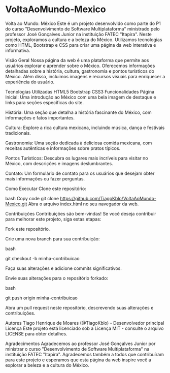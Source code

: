 # VoltaAoMundo-Mexico
Volta ao Mundo: México
Este é um projeto desenvolvido como parte do P1 do curso "Desenvolvimento de Software Multiplataforma" ministrado pelo professor José Gonçalves Junior na instituição FATEC "Itapira". Neste projeto, exploramos a cultura e a beleza do México. Utilizamos tecnologias como HTML, Bootstrap e CSS para criar uma página da web interativa e informativa.

Visão Geral
Nossa página da web é uma plataforma que permite aos usuários explorar e aprender sobre o México. Oferecemos informações detalhadas sobre a história, cultura, gastronomia e pontos turísticos do México. Além disso, incluímos imagens e recursos visuais para enriquecer a experiência do usuário.

Tecnologias Utilizadas
HTML5
Bootstrap
CSS3
Funcionalidades
Página Inicial: Uma introdução ao México com uma bela imagem de destaque e links para seções específicas do site.

História: Uma seção que detalha a história fascinante do México, com informações e fatos importantes.

Cultura: Explore a rica cultura mexicana, incluindo música, dança e festivais tradicionais.

Gastronomia: Uma seção dedicada à deliciosa comida mexicana, com receitas autênticas e informações sobre pratos típicos.

Pontos Turísticos: Descubra os lugares mais incríveis para visitar no México, com descrições e imagens deslumbrantes.

Contato: Um formulário de contato para os usuários que desejam obter mais informações ou fazer perguntas.

Como Executar
Clone este repositório:

bash
Copy code
git clone https://github.com/TiagoKblo/VoltaAoMundo-Mexico.git
Abra o arquivo index.html no seu navegador da web.

Contribuições
Contribuições são bem-vindas! Se você deseja contribuir para melhorar este projeto, siga estas etapas:

Fork este repositório.

Crie uma nova branch para sua contribuição:

bash

git checkout -b minha-contribuicao

Faça suas alterações e adicione commits significativos.

Envie suas alterações para o repositório forkado:

bash

git push origin minha-contribuicao

Abra um pull request neste repositório, descrevendo suas alterações e contribuições.

Autores
Tiago Henrique de Moares (@TiagoKblo) - Desenvolvedor principal
Licença
Este projeto está licenciado sob a Licença MIT - consulte o arquivo LICENSE para obter detalhes.

Agradecimentos
Agradecemos ao professor José Gonçalves Junior por ministrar o curso "Desenvolvimento de Software Multiplataforma" na instituição FATEC "Itapira". Agradecemos também a todos que contribuíram para este projeto e esperamos que esta página da web inspire você a explorar a beleza e a cultura do México.

